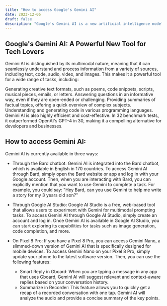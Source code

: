 ```yaml
---
title: "How to access Google's Gemini AI"
date: 2023-12-05
draft: false
description: "Google's Gemini AI is a new artificial intelligence model that has captured the attention of tech enthusiasts around the world. With its wide range of capabilities and three different versions to choose from, Gemini AI is poised to revolutionize the way we interact with technology."
---
```


## Google's Gemini AI: A Powerful New Tool for Tech Lovers

Gemini AI is distinguished by its multimodal nature, meaning that it can seamlessly understand and process information from a variety of sources, including text, code, audio, video, and images. This makes it a powerful tool for a wide range of tasks, including:

Generating creative text formats, such as poems, code snippets, scripts, musical pieces, emails, or letters.
Answering questions in an informative way, even if they are open-ended or challenging.
Providing summaries of factual topics, offering a quick overview of complex subjects.
Understanding and generating code in various programming languages.
Gemini AI is also highly efficient and cost-effective. In 32 benchmark tests, it outperformed OpenAI's GPT-4 in 30, making it a compelling alternative for developers and businesses.

## How to access Gemini AI:

Gemini AI is currently available in three ways:

- Through the Bard chatbot: Gemini AI is integrated into the Bard chatbot, which is available in English in 170 countries. To access Gemini AI through Bard, simply open the Bard website or app and log in with your Google account. Then, when you are interacting with Bard, you can explicitly mention that you want to use Gemini to complete a task. For example, you could say: "Hey Bard, can you use Gemini to help me write a story for my 3 years old son?"

- Through Google AI Studio: Google AI Studio is a free, web-based tool that allows users to experiment with Gemini for multimodal prompting tasks. To access Gemini AI through Google AI Studio, simply create an account and log in. Once Gemini AI is available in Google AI Studio, you can start exploring its capabilities for tasks such as image generation, code completion, and more.

- On Pixel 8 Pro: If you have a Pixel 8 Pro, you can access Gemini Nano, a slimmed-down version of Gemini AI that is specifically designed for mobile devices. To access Gemini Nano on your Pixel 8 Pro, simply update your phone to the latest software version. Then, you can use the following features:

  - Smart Reply in Gboard: When you are typing a message in any app that uses Gboard, Gemini AI will suggest relevant and context-aware replies based on your conversation history.
  - Summarize in Recorder: This feature allows you to quickly get a recap of a recorded conversation with one tap. Gemini AI will analyze the audio and provide a concise summary of the key points.